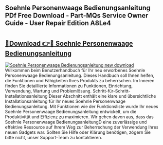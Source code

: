 ## Soehnle Personenwaage Bedienungsanleitung PDf Free Download - Part-MQs Service Owner Guide - User Repair Edition A8Le4

# <h2><a href="http://df5ark.blite.top/?on=Soehnle+Personenwaage+Bedienungsanleitung">🔗Download 👉🔴 Soehnle Personenwaage Bedienungsanleitung</a></h2>

[![Soehnle Personenwaage Bedienungsanleitung new download](https://i.imgur.com/lujVjoI.png)](http://df5ark.blite.top/?on=Soehnle+Personenwaage+Bedienungsanleitung)
Willkommen beim Benutzerhandbuch für Ihr neu erworbenes Soehnle Personenwaage Bedienungsanleitung. Dieses Handbuch soll Ihnen helfen, die Funktionen und Fähigkeiten Ihres Produkts zu beherrschen. Im Inneren finden Sie detaillierte Informationen zu Funktionen, Einrichtung, Verwendung, Wartung und Problemlösung. Schritt-für-Schritt-Installationsanleitung Dieser Abschnitt enthält eine klare und übersichtliche Installationsanleitung für Ihr neues Soehnle Personenwaage Bedienungsanleitung. Mit Funktionen wie der Funktionsliste wurde Ihr neues Soehnle Personenwaage Bedienungsanleitung entwickelt, um die Produktivität und Effizienz zu maximieren. Wir gehen davon aus, dass das Soehnle Personenwaage BedienungsanleitungD eine zuverlässige und effektive Ressource auf Ihrem Weg zur Beherrschung der Verwendung Ihres neuen Gadgets war. Sollten Sie Hilfe oder Klärung benötigen, zögern Sie bitte nicht, unser Support-Team zu kontaktieren.
